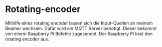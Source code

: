 # Rotating-encoder

Mithilfe eines rotating encoder lassen sich die Input-Quellen an meinem Beamer wechseln. 
Dafür wird ein MQTT Server benötigt. Dieser bekommt von einem Raspberry Pi Befehle 
zugesendet. Der Raspberry Pi liest den rotating encoder aus.
